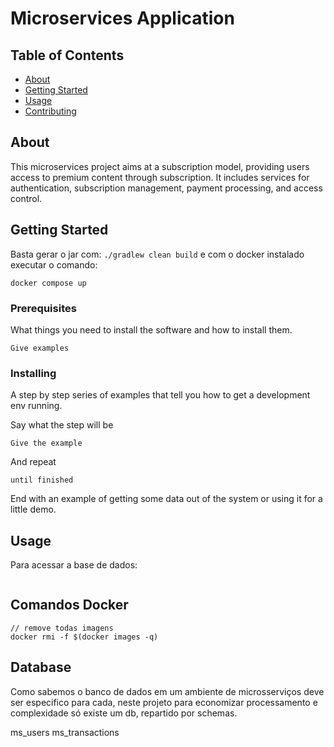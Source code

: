 # Microservices Application

## Table of Contents
+ [About](#about)
+ [Getting Started](#getting_started)
+ [Usage](#usage)
+ [Contributing](../CONTRIBUTING.md)

## About <a name = "about"></a>
This microservices project aims at a subscription model, providing users access to premium content through subscription. It includes services for authentication, subscription management, payment processing, and access control.

## Getting Started <a name = "getting_started"></a>
Basta gerar o jar com:
`./gradlew clean build`
e com o docker instalado executar o comando:
```shell
docker compose up
```

### Prerequisites

What things you need to install the software and how to install them.

```
Give examples
```

### Installing

A step by step series of examples that tell you how to get a development env running.

Say what the step will be

```
Give the example
```

And repeat

```
until finished
```

End with an example of getting some data out of the system or using it for a little demo.

## Usage <a name = "usage"></a>

Para acessar a base de dados:

```sql

```

## Comandos Docker

```shell
// remove todas imagens
docker rmi -f $(docker images -q)
```

## Database
Como sabemos o banco de dados em um ambiente de microsserviços deve ser especifico para cada,
neste projeto para economizar processamento e complexidade só existe um db, repartido por schemas.

ms_users
ms_transactions